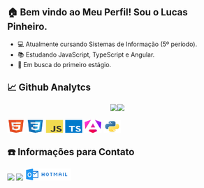 ## 🏠 Bem vindo ao Meu Perfil! Sou o Lucas Pinheiro.

- 💻 Atualmente cursando Sistemas de Informação (5º período).
- 📚 Estudando JavaScript, TypeScript e Angular.
- 🎯 Em busca do primeiro estágio.

## 📈 Github Analytcs
<div style="display: flex; justify-content: center;">
  <a href="https://github.com/Lucasskyher">
    <img height="180em" src="https://github-readme-stats.vercel.app/api?username=lucasskyher&theme=vue-dark&show_icons=true&hide_border=true&count_private=true"/>
  </a>
  <a href="https://github.com/Lucasskyher">
    <img height="180em" src="https://github-readme-stats.vercel.app/api/top-langs/?username=lucasskyher&theme=vue-dark&show_icons=true&hide_border=true&layout=compact"/>
  </a>
</div>



<div style="display: inline_block"><br>
  <img align="center" alt="HTML5" height="30" width="40" src="https://raw.githubusercontent.com/devicons/devicon/master/icons/html5/html5-original.svg" title="HTML5">
  <img align="center" alt="CSS3" height="30" width="40" src="https://raw.githubusercontent.com/devicons/devicon/master/icons/css3/css3-original.svg" title="CSS3">
  <img align="center" alt="JavaScript" height="30" width="40" src="https://raw.githubusercontent.com/devicons/devicon/master/icons/javascript/javascript-original.svg" title="JavaScript">
  <img align="center" alt="TypeScript" height="30" width="40" src="https://raw.githubusercontent.com/devicons/devicon/master/icons/typescript/typescript-original.svg" title="TypeScript">
  <img align="center" alt="Angular" height="30" width="40" src="https://raw.githubusercontent.com/devicons/devicon/master/icons/angular/angular-original.svg" title="Angular">
  <img align="center" alt="Python" height="30" width="40" src="https://raw.githubusercontent.com/devicons/devicon/master/icons/python/python-original.svg" title="Python">
</div>

## ☎️ Informações para Contato

<div> 
  <a href="https://www.instagram.com/_lucaaspinheiro/" target="_blank"><img src="https://img.shields.io/badge/-Instagram-%23E4405F?style=for-the-badge&logo=instagram&logoColor=white" target="_blank"></a>
  <a href="https://www.linkedin.com/in/lucas-pinheiro-206107221/" target="_blank"><img src="https://img.shields.io/badge/Linkedin-%230077B5?style=for-the-badge&logo=linkedin&logoColor=white"></a>
  <a href="mailto:lucasskyher@hotmail.com"><img src="./assets/hotmail.png"></a>
</div>

